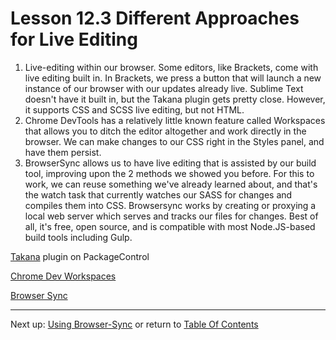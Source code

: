 # Lesson 12.3 Different Approaches for Live Editing

1. Live-editing within our browser. Some editors, like Brackets, come with live editing built in. In Brackets, we press a button that will launch a new instance of our browser with our updates already live. Sublime Text doesn't have it built in, but the Takana plugin gets pretty close. However, it supports CSS and SCSS live editing, but not HTML. 
2. Chrome DevTools has a relatively little known feature called Workspaces that allows you to ditch the editor altogether and work directly in the browser. We can make changes to our CSS right in the Styles panel, and have them persist. 
3. BrowserSync allows us to have live editing that is assisted by our build tool, improving upon the 2 methods we showed you before. For this to work, we can reuse something we've already learned about, and that's the watch task that currently watches our SASS for changes and compiles them into CSS. Browsersync works by creating or proxying a local web server which serves and tracks our files for changes. Best of all, it's free, open source, and is compatible with most Node.JS-based build tools including Gulp. 

[Takana](https://packagecontrol.io/packages/Takana) plugin on PackageControl

[Chrome Dev Workspaces](https://developer.chrome.com/devtools/docs/workspaces)

[Browser Sync](http://www.browsersync.io/)

- - -
Next up: [Using Browser-Sync](ND024_Part3_Lesson12_04.md) or return to [Table Of Contents](./ND024_TableOfContents.md)
